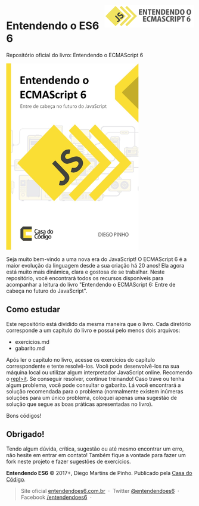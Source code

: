 <a href="http://entendendoes6.com.br/" target="_blank">
    <img src="logo.png" alt="Entendendo o ECMAScript 6" title="Entendendo o ECMAScript 6" align="right" height="60" />
</a>

Entendendo o ES6 6
======================
Repositório oficial do livro: Entendendo o ECMAScript 6

<img src="cover.jpg" alt="Capa do livro" title="Capa do livro" height="500px" />

Seja muito bem-vindo a uma nova era do JavaScript! O ECMAScript 6 é a maior evolução da linguagem desde a sua criação há 20 anos! Ela agora está muito mais dinâmica, clara e gostosa de se trabalhar. Neste repositório, você encontrará todos os recursos disponíveis para acompanhar a leitura do livro "Entendendo o ECMAScript 6: Entre de cabeça no futuro do JavaScript".

Como estudar
------
Este repositório está dividido da mesma maneira que o livro. Cada diretório corresponde a um capítulo do livro e possui pelo menos dois arquivos:
* exercicios.md
* gabarito.md

Após ler o capítulo no livro, acesse os exercícios do capítulo correspondente e tente resolvê-los. Você pode desenvolvê-los na sua máquina local ou utilizar algum interpretador JavaScript online. Recomendo o [repl>it](https://repl.it/languages/javascript). Se conseguir resolver, continue treinando! Caso trave ou tenha algum problema, você pode consultar o gabarito. Lá você encontrará a solução recomendada para o problema (normalmente existem inúmeras soluções para um único problema, coloquei apenas uma sugestão de solução que segue as boas práticas apresentadas no livro).

Bons códigos!

Obrigado!
------
Tendo algum dúvida, crítica, sugestão ou até mesmo encontrar um erro, não hesite em entrar em contato! Também fique a vontade para fazer um fork neste projeto e fazer sugestões de exercícios.

**Entendendo ES6** © 2017+, Diego Martins de Pinho. Publicado pela [Casa do Código](https://www.casadocodigo.com.br/).

> Site oficial [entendendoes6.com.br](http://entendendoes6.com.br) &nbsp;&middot;&nbsp;
> Twitter [@entendendoes6](https://twitter.com/entendendoes6) &nbsp;&middot;&nbsp;
> Facebook [/entendendoes6](https://www.facebook.com/entendendoes6/) &nbsp;&middot;&nbsp;
